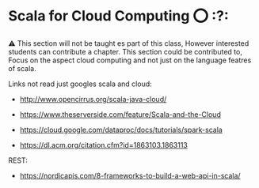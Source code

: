 # Scala for Cloud Computing :o: :?:

:warning: This section will not be taught es part of this class, 
However interested students can contribute a chapter.
This section could be contributed to, Focus on the aspect 
cloud computing and not just on the language featres of scala.

Links not read just googles scala and cloud:

* <http://www.opencirrus.org/scala-java-cloud/>
* <https://www.theserverside.com/feature/Scala-and-the-Cloud>
* <https://cloud.google.com/dataproc/docs/tutorials/spark-scala>

* <https://dl.acm.org/citation.cfm?id=1863103.1863113>

REST:

* <https://nordicapis.com/8-frameworks-to-build-a-web-api-in-scala/>

